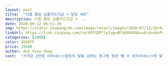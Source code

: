 ```yaml
---
layout: post 
title:  "디랩 플립 심플카드지갑 + 달링 세트" 
description: 디랩 플립 심플카드지갑 +  ..
date: 2020-09-12 06:51:39 
img: https://static.coupangcdn.com/image/retail/images/2020/07/13/18/0/fc0713f6-bd11-498d-87fd-fff4cd23e153.jpg 
linkUrl: https://link.coupang.com/re/AFFSDP?lptag=AF3600438&subid=ahnPublicAsk&pageKey=1826647331&itemId=3107843143&vendorItemId=71079907098&traceid=V0-113-3d0bc7f25e7d5601 
categories: [1008] 
color: A566FF 
price: 15640 
author: Ask View Shop 
cont:  "가격은 2만원 이하<br/>달링의 달을 감싸는 동그랑 링은 뺄 수 있어서<br/>딱 맞는 상품을 발견했네요<br/>분실 위험을 줄이기위해 스트랩 또는 키링 같은 것이 달려있고<br/>뺐더니 더 예쁘고 맘에 드네요ㅎㅎ<br/>세 조건으로 알맞는 제품를 찾고 있었는데<br/>얼마전에 지갑을 분실해서 새 지갑으로 선택했어요.<br/><br/>주민등록증 및 카드 2<br/> -3장 들어가고<br/>" 
---
```

